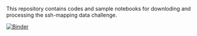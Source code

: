 This repository contains codes and sample notebooks for downloding and processing the ssh-mapping data challenge.

[![Binder](https://binder.pangeo.io/badge_logo.svg)](https://binder.pangeo.io/v2/gh/ocean-data-challenges/ssh-mapping/master)

 
